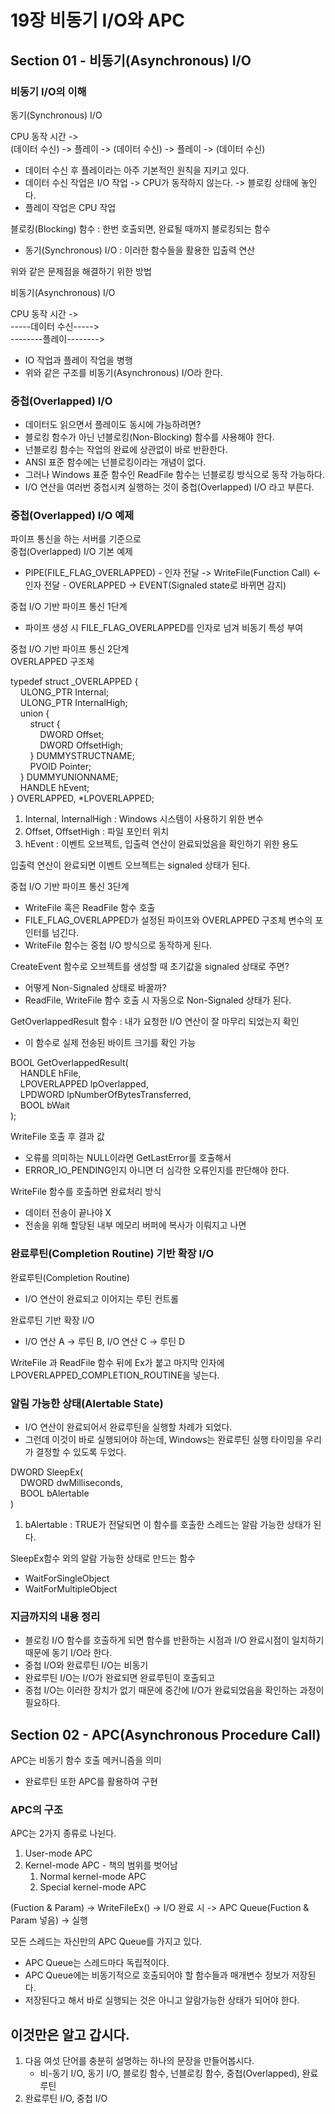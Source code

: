 # 19장 비동기 I/O와 APC
## Section 01 - 비동기(Asynchronous) I/O

### 비동기 I/O의 이해
동기(Synchronous) I/O

CPU 동작 시간 ->\
(데이터 수신) -> 플레이 -> (데이터 수신) -> 플레이 -> (데이터 수신)
* 데이터 수신 후 플레이라는 아주 기본적인 원칙을 지키고 있다.
* 데이터 수신 작업은 I/O 작업 -> CPU가 동작하지 않는다. -> 블로킹 상태에 놓인다.
* 플레이 작업은 CPU 작업

블로킹(Blocking) 함수 : 한번 호출되면, 완료될 때까지 블로킹되는 함수
* 동기(Synchronous) I/O : 이러한 함수들을 활용한 입출력 연산

위와 같은 문제점을 해결하기 위한 방법

비동기(Asynchronous) I/O

CPU 동작 시간 ->\
\-\-\-\-\-데이터 수신\-\-\-\-\->\
\-\-\-\-\-\-\-\-플레이\-\-\-\-\-\-\-\->
* IO 작업과 플레이 작업을 병행
* 위와 같은 구조를 비동기(Asynchronous) I/O라 한다.

### 중첩(Overlapped) I/O
* 데이터도 읽으면서 플레이도 동시에 가능하려면?
* 블로킹 함수가 아닌 넌블로킹(Non-Blocking) 함수를 사용해야 한다.
* 넌블로킹 함수는 작업의 완료에 상관없이 바로 반환한다.
* ANSI 표준 함수에는 넌블로킹이라는 개념이 없다.
* 그러나 Windows 표준 함수인 ReadFile 함수는 넌블로킹 방식으로 동작 가능하다.
* I/O 연산을 여러번 중첩시켜 실행하는 것이 중첩(Overlapped) I/O 라고 부른다.

### 중첩(Overlapped) I/O 예제
파이프 통신을 하는 서버를 기준으로\
중첩(Overlapped) I/O 기본 예제
* PIPE(FILE_FLAG_OVERLAPPED) - 인자 전달 -> WriteFile(Function Call) <- 인자 전달 - OVERLAPPED -> EVENT(Signaled state로 바뀌면 감지)


중첩 I/O 기반 파이프 통신 1단계
* 파이프 생성 시 FILE_FLAG_OVERLAPPED를 인자로 넘겨 비동기 특성 부여


중첩 I/O 기반 파이프 통신 2단계\
OVERLAPPED 구조체

typedef struct _OVERLAPPED {\
&nbsp;&nbsp;&nbsp;&nbsp;ULONG_PTR Internal;\
&nbsp;&nbsp;&nbsp;&nbsp;ULONG_PTR InternalHigh;\
&nbsp;&nbsp;&nbsp;&nbsp;union {\
&nbsp;&nbsp;&nbsp;&nbsp;&nbsp;&nbsp;&nbsp;&nbsp;struct {\
&nbsp;&nbsp;&nbsp;&nbsp;&nbsp;&nbsp;&nbsp;&nbsp;&nbsp;&nbsp;&nbsp;&nbsp;DWORD Offset;\
&nbsp;&nbsp;&nbsp;&nbsp;&nbsp;&nbsp;&nbsp;&nbsp;&nbsp;&nbsp;&nbsp;&nbsp;DWORD OffsetHigh;\
&nbsp;&nbsp;&nbsp;&nbsp;&nbsp;&nbsp;&nbsp;&nbsp;} DUMMYSTRUCTNAME;\
&nbsp;&nbsp;&nbsp;&nbsp;&nbsp;&nbsp;&nbsp;&nbsp;PVOID Pointer;\
&nbsp;&nbsp;&nbsp;&nbsp;} DUMMYUNIONNAME;\
&nbsp;&nbsp;&nbsp;&nbsp;HANDLE  hEvent;\
} OVERLAPPED, *LPOVERLAPPED;

1. Internal, InternalHigh : Windows 시스템이 사용하기 위한 변수
2. Offset, OffsetHigh : 파일 포인터 위치
3. hEvent : 이벤트 오브젝트, 입출력 연산이 완료되었음을 확인하기 위한 용도

입출력 연산이 완료되면 이벤트 오브젝트는 signaled 상태가 된다.


중첩 I/O 기반 파이프 통신 3단계
* WriteFile 혹은 ReadFile 함수 호출
* FILE_FLAG_OVERLAPPED가 설정된 파이프와 OVERLAPPED 구조체 변수의 포인터를 넘긴다.
* WriteFile 함수는 중첩 I/O 방식으로 동작하게 된다.

CreateEvent 함수로 오브젝트를 생성할 때 초기값을 signaled 상태로 주면?
* 어떻게 Non-Signaled 상태로 바꿀까?
* ReadFile, WriteFile 함수 호출 시 자동으로 Non-Signaled 상태가 된다.

GetOverlappedResult 함수 : 내가 요청한 I/O 연산이 잘 마무리 되었는지 확인
* 이 함수로 실제 전송된 바이트 크기를 확인 가능

BOOL GetOverlappedResult(\
&nbsp;&nbsp;&nbsp;&nbsp;HANDLE hFile,\
&nbsp;&nbsp;&nbsp;&nbsp;LPOVERLAPPED lpOverlapped,\
&nbsp;&nbsp;&nbsp;&nbsp;LPDWORD lpNumberOfBytesTransferred,\
&nbsp;&nbsp;&nbsp;&nbsp;BOOL bWait\
);


WriteFile 호출 후 결과 값
* 오류를 의미하는 NULL이라면 GetLastError를 호출해서
* ERROR_IO_PENDING인지 아니면 더 심각한 오류인지를 판단해야 한다.

WriteFile 함수를 호출하면 완료처리 방식
* 데이터 전송이 끝나야 X
* 전송을 위해 할당된 내부 메모리 버퍼에 복사가 이뤄지고 나면


### 완료루틴(Completion Routine) 기반 확장 I/O
완료루틴(Completion Routine) 
* I/O 연산이 완료되고 이어지는 루틴 컨트롤

완료루틴 기반 확장 I/O
* I/O 연산 A -> 루틴 B, I/O 연산 C -> 루틴 D 

WriteFile 과 ReadFile 함수 뒤에 Ex가 붙고 마지막 인자에 LPOVERLAPPED_COMPLETION_ROUTINE을 넣는다.


### 알림 가능한 상태(Alertable State)
* I/O 연산이 완료되어서 완료루틴을 실행할 차례가 되었다.
* 그런데 이것이 바로 실행되어야 하는데, Windows는 완료루틴 실행 타이밍을 우리가 결정할 수 있도록 두었다.

DWORD SleepEx(\
&nbsp;&nbsp;&nbsp;&nbsp;DWORD dwMilliseconds,\
&nbsp;&nbsp;&nbsp;&nbsp;BOOL bAlertable\
)

1. bAlertable : TRUE가 전달되면 이 함수를 호출한 스레드는 알람 가능한 상태가 된다.

SleepEx함수 외의 알람 가능한 상태로 만드는 함수
* WaitForSingleObject
* WaitForMultipleObject


### 지금까지의 내용 정리
* 블로킹 I/O 함수를 호출하게 되면 함수를 반환하는 시점과 I/O 완료시점이 일치하기 때문에 동기 I/O라 한다.
* 중첩 I/O와 완료루틴 I/O는 비동기
* 완료루틴 I/O는 I/O가 완료되면 완료루틴이 호출되고
* 중첩 I/O는 이러한 장치가 없기 때문에 중간에 I/O가 완료되었음을 확인하는 과정이 필요하다.

## Section 02 - APC(Asynchronous Procedure Call)
APC는 비동기 함수 호출 메커니즘을 의미
* 완료루틴 또한 APC를 활용하여 구현

### APC의 구조
APC는 2가지 종류로 나뉜다.
1. User-mode APC
2. Kernel-mode APC - 책의 범위를 벗어남
   1. Normal kernel-mode APC
   2. Special kernel-mode APC

(Fuction & Param) -> WriteFileEx() -> I/O 완료 시 -> APC Queue(Fuction & Param 넣음) -> 실행

모든 스레드는 자신만의 APC Queue를 가지고 있다.
* APC Queue는 스레드마다 독립적이다.
* APC Queue에는 비동기적으로 호출되어야 할 함수들과 매개변수 정보가 저장된다.
* 저장된다고 해서 바로 실행되는 것은 아니고 알람가능한 상태가 되어야 한다.

## 이것만은 알고 갑시다.
1. 다음 여섯 단어를 충분히 설명하는 하나의 문장을 만들어봅시다.
   * 비-동기 I/O, 동기 I/O, 블로킹 함수, 넌블로킹 함수, 중첩(Overlapped), 완료루틴
2. 완료루틴 I/O, 중첩 I/O
